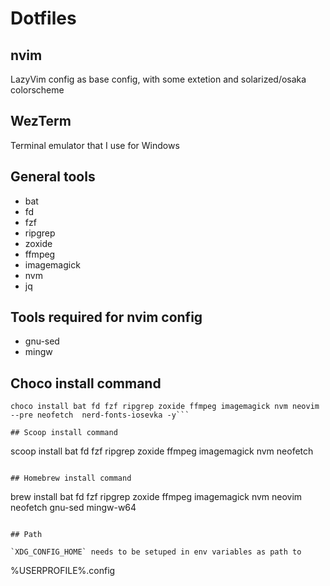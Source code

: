 # Dotfiles

## nvim

LazyVim config as base config, with some extetion and solarized/osaka colorscheme

## WezTerm

Terminal emulator that I use for Windows

## General tools

- bat
- fd
- fzf
- ripgrep
- zoxide
- ffmpeg
- imagemagick
- nvm
- jq

## Tools required for nvim config

- gnu-sed
- mingw

## Choco install command

```
choco install bat fd fzf ripgrep zoxide ffmpeg imagemagick nvm neovim --pre neofetch  nerd-fonts-iosevka -y```

## Scoop install command

```
scoop install bat fd fzf ripgrep zoxide ffmpeg imagemagick nvm neofetch
```

## Homebrew install command

```
brew install bat fd fzf ripgrep zoxide ffmpeg imagemagick nvm neovim neofetch gnu-sed mingw-w64
```

## Path

`XDG_CONFIG_HOME` needs to be setuped in env variables as path to

```
%USERPROFILE%\.config
```
